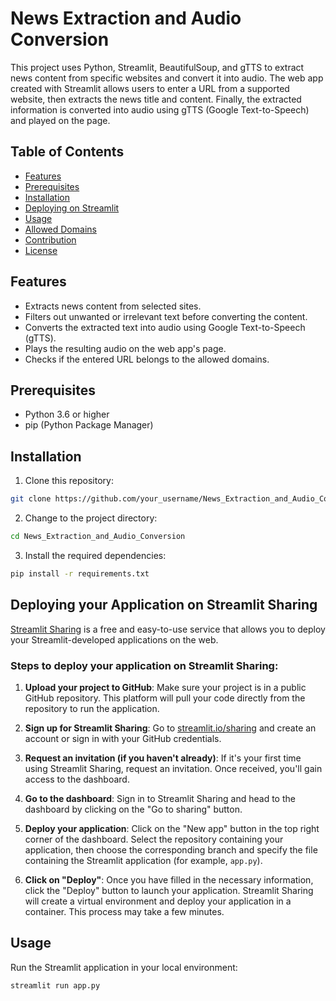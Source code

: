 # News Extraction and Audio Conversion

This project uses Python, Streamlit, BeautifulSoup, and gTTS to extract news content from specific websites and convert it into audio. The web app created with Streamlit allows users to enter a URL from a supported website, then extracts the news title and content. Finally, the extracted information is converted into audio using gTTS (Google Text-to-Speech) and played on the page.

## Table of Contents
- [Features](#features)
- [Prerequisites](#prerequisites)
- [Installation](#installation)
- [Deploying on Streamlit](#deploying-your-app-on-streamlit-sharing)
- [Usage](#usage)
- [Allowed Domains](#allowed-domains)
- [Contribution](#contribution)
- [License](#license)

## Features
- Extracts news content from selected sites.
- Filters out unwanted or irrelevant text before converting the content.
- Converts the extracted text into audio using Google Text-to-Speech (gTTS).
- Plays the resulting audio on the web app's page.
- Checks if the entered URL belongs to the allowed domains.

## Prerequisites
- Python 3.6 or higher
- pip (Python Package Manager)

## Installation
1. Clone this repository:
```bash
git clone https://github.com/your_username/News_Extraction_and_Audio_Conversion.git
```

2. Change to the project directory:
```bash
cd News_Extraction_and_Audio_Conversion
```

3. Install the required dependencies:
```bash
pip install -r requirements.txt
```

## Deploying your Application on Streamlit Sharing

[Streamlit Sharing](https://www.streamlit.io/sharing) is a free and easy-to-use service that allows you to deploy your Streamlit-developed applications on the web.

### Steps to deploy your application on Streamlit Sharing:

1. **Upload your project to GitHub**: Make sure your project is in a public GitHub repository. This platform will pull your code directly from the repository to run the application.

2. **Sign up for Streamlit Sharing**: Go to [streamlit.io/sharing](https://www.streamlit.io/sharing) and create an account or sign in with your GitHub credentials.

3. **Request an invitation (if you haven't already)**: If it's your first time using Streamlit Sharing, request an invitation. Once received, you'll gain access to the dashboard.

4. **Go to the dashboard**: Sign in to Streamlit Sharing and head to the dashboard by clicking on the "Go to sharing" button.

5. **Deploy your application**: Click on the "New app" button in the top right corner of the dashboard. Select the repository containing your application, then choose the corresponding branch and specify the file containing the Streamlit application (for example, `app.py`).

6. **Click on "Deploy"**: Once you have filled in the necessary information, click the "Deploy" button to launch your application. Streamlit Sharing will create a virtual environment and deploy your application in a container. This process may take a few minutes.

## Usage
Run the Streamlit application in your local environment:

```bash
streamlit run app.py
```
